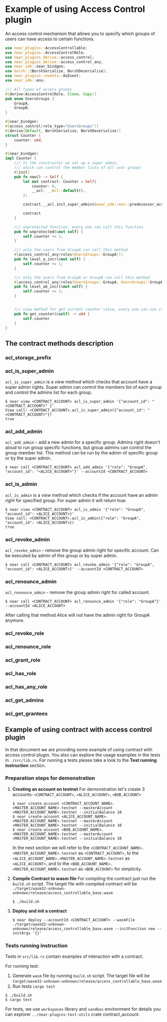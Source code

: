 # Example of using Access Control plugin

An access control mechanism that allows you to specify which groups of users can have access to certain functions.

```rust
use near_plugins::AccessControllable;
use near_plugins::AccessControlRole;
use near_plugins_derive::access_control;
use near_plugins_derive::access_control_any;
use near_sdk::near_bindgen;
use borsh::{BorshSerialize, BorshDeserialize};
use near_plugins::events::AsEvent;
use near_sdk::env;

/// All types of access groups
#[derive(AccessControlRole, Clone, Copy)]
pub enum UsersGroups {
    GroupA,
    GroupB,
}

#[near_bindgen]
#[access_control(role_type="UsersGroups")]
#[derive(Default, BorshSerialize, BorshDeserialize)]
struct Counter {
    counter: u64,
}

#[near_bindgen]
impl Counter {
    /// In the constructor we set up a super admin, 
    /// which can control the member lists of all user groups
    #[init]
    pub fn new() -> Self {
        let mut contract: Counter = Self{
            counter: 0,
            __acl: __Acl::default(),
        };

        contract.__acl.init_super_admin(&near_sdk::env::predecessor_account_id());

        contract
    }

    /// unprotected function, every one can call this function
    pub fn unprotected(&mut self) {
        self.counter += 1;
    }

    /// only the users from GroupA can call this method
    #[access_control_any(roles(UsersGroups::GroupA))]
    pub fn level_a_incr(&mut self) {
        self.counter += 1;
    }

    /// only the users from GroupA or GroupB can call this method
    #[access_control_any(roles(UsersGroups::GroupA, UsersGroups::GroupB))]
    pub fn level_ab_incr(&mut self) {
        self.counter += 1;
    }


    /// view method for get current counter value, every one can use it
    pub fn get_counter(&self) -> u64 {
        self.counter
    }
}
```

## The contract methods description
### acl_storage_prefix

### acl_is_super_admin
`acl_is_super_admin` is a _view_ method which checks that account have a super admin rights. 
Super admin can control the members list of each group and control the admins list for each group.

```shell
$ near view <CONTRACT_ACCOUNT> acl_is_super_admin '{"account_id": "<CONTRACT_ACCOUNT>" }' 
View call: <CONTRACT_ACCOUNT>.acl_is_super_admin({"account_id": "<CONTRACT_ACCOUNT>"})
true
```

### acl_add_admin
`acl_add_admin` - add a new admin for a specific group. 
Admins right doesn't aloud to run group specific functions, but group admins can control the group member list.
This method can be run by the admin of specific group or by the super admin. 

```shell
$ near call <CONTRACT_ACCOUNT> acl_add_admin '{"role": "GroupA", "account_id": "<ALICE_ACCOUNT>"}' --accountId <CONTRACT_ACCOUNT>
```

### acl_is_admin
`acl_is_admin` is a _view_ method which checks if the account have an admin right for specified group. For super admin it will return true.

```shell
$ near view <CONTRACT_ACCOUNT> acl_is_admin '{"role": "GroupA", "account_id": <ALICE_ACCOUNT>}'
View call: <CONTRACT_ACCOUNT>.acl_is_admin({"role": "GroupA", "account_id": <ALICE_ACCOUNT>})
true
```

### acl_revoke_admin
`acl_revoke_admin` - remove the group admin right for specific account. Can be executed by admin of this group or by super admin.

```shell
$ near call <CONTRACT_ACCOUNT> acl_revoke_admin '{"role": "GroupA", "account_id": <ALICE_ACCOUNT>}' --accountId <CONTRACT_ACCOUNT>
```

### acl_renounce_admin
`acl_renounce_admin` - remove the group admin right for called account. 

```shell
$ near call <CONTRACT_ACCOUNT> acl_renounce_admin '{"role": "GroupA"}' --accountId <ALICE_ACCOUNT>
```

After calling that method Alice will not have the admin right for GroupA anymore. 

### acl_revoke_role

### acl_renounce_role

### acl_grant_role

### acl_has_role

### acl_has_any_role

### acl_get_admins

### acl_get_grantees

## Example of using contract with access control plugin
In that document we are providing some example of using contract with access control plugin. You also can explore the usage examples in the tests in `./src/lib.rs`. For running a tests please take a look to the **Test running instruction** section.

### Preparation steps for demonstration
1. **Creating an account on testnet**
   For demonstration let's create 3 accounts: `<CONTRACT_ACCOUNT>`, `<ALICE_ACCOUNT>`, `<BOB_ACCOUNT>`
   ```shell
   $ near create-account <CONTRACT_ACCOUNT_NAME>.<MASTER_ACCOUNT_NAME>.testnet --masterAccount <MASTER_ACCOUNT_NAME>.testnet --initialBalance 10
   $ near create-account <ALICE_ACCOUNT_NAME>.<MASTER_ACCOUNT_NAME>.testnet --masterAccount <MASTER_ACCOUNT_NAME>.testnet --initialBalance 10
   $ near create-account <BOB_ACCOUNT_NAME>.<MASTER_ACCOUNT_NAME>.testnet --masterAccount <MASTER_ACCOUNT_NAME>.testnet --initialBalance 10
   ```

   In the next section we will refer to the `<CONTRACT_ACCOUNT_NAME>.<MASTER_ACCOUNT_NAME>.testnet` as `<CONTRACT_ACCOUNT>`, 
   to the `<ALICE_ACCOUNT_NAME>.<MASTER_ACCOUNT_NAME>.testnet` as `<ALICE_ACCOUNT>`, and to the `<BOB_ACCOUNT_NAME>.<MASTER_ACCOUNT_NAME>.testnet` as `<BOB_ACCOUNT>` for simplicity.

2. **Compile Contract to wasm file**
   For compiling the contract just run the `build.sh` script. The target file with compiled contract will be `./target/wasm32-unknown-unknown/release/access_controllable_base.wasm`

   ```shell
   $ ./build.sh
   ```

3. **Deploy and init a contract**
   ```shell
   $ near deploy --accountId <CONTRACT_ACCOUNT> --wasmFile ./target/wasm32-unknown-unknown/release/access_controllable_base.wasm --initFunction new --initArgs '{}'
   ```


### Tests running instruction
Tests in `src/lib.rs` contain examples of interaction with a contract.

For running test:
1. Generate `wasm` file by running `build.sh` script. The target file will be `target/wasm32-unknown-unknown/release/access_controllable_base.wasm`
2. Run tests `cargo test`

```shell
$ ./build.sh
$ cargo test
```

For tests, we use `workspaces` library and `sandbox` environment for details you can explorer `../near-plugins-test-utils` crate
contract_account.